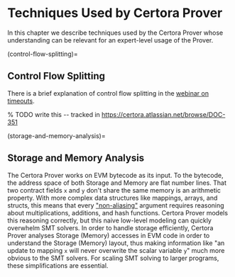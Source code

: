 Techniques Used by Certora Prover
=================================

In this chapter we describe techniques used by the Certora Prover whose understanding can be relevant for an expert-level usage of the Prover.

(control-flow-splitting)=
## Control Flow Splitting

There is a brief explanation of control flow splitting in the 
[webinar on timeouts](https://www.youtube.com/watch?v=mntP0_EN-ZQ).

% TODO write this -- tracked in https://certora.atlassian.net/browse/DOC-351

(storage-and-memory-analysis)=
## Storage and Memory Analysis

The Certora Prover works on EVM bytecode as its input. To the bytecode, the
address space of both Storage and Memory are flat number lines. That two
contract fields `x` and `y` don't share the same memory is an arithmetic
property. With more complex data structures like mappings, arrays, and structs,
this means that every
["non-aliasing"](https://en.wikipedia.org/wiki/Aliasing_(computing)) argument
requires reasoning about multiplications, additions, and hash functions. Certora
Prover models this reasoning correctly, but this naive low-level modeling can
quickly overwhelm SMT solvers. In order to handle storage efficiently, Certora
Prover analyses Storage (Memory) accesses in EVM code in order to understand the
Storage (Memory) layout, thus making information like "an update to mapping `x`
will never overwrite the scalar variable `y`" much more obvious to the SMT
solvers. For scaling SMT solving to larger programs, these simplifications are
essential.

